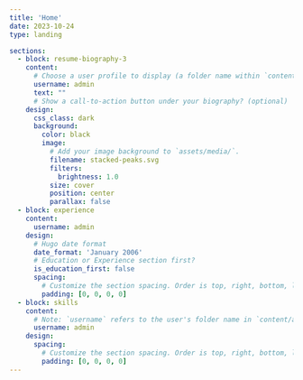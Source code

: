 ```yaml
---
title: 'Home'
date: 2023-10-24
type: landing

sections:
  - block: resume-biography-3
    content:
      # Choose a user profile to display (a folder name within `content/authors/`)
      username: admin
      text: ""
      # Show a call-to-action button under your biography? (optional)
    design:
      css_class: dark
      background:
        color: black
        image:
          # Add your image background to `assets/media/`.
          filename: stacked-peaks.svg
          filters:
            brightness: 1.0
          size: cover
          position: center
          parallax: false
  - block: experience
    content:
      username: admin
    design:
      # Hugo date format
      date_format: 'January 2006'
      # Education or Experience section first?
      is_education_first: false
      spacing:
        # Customize the section spacing. Order is top, right, bottom, left.
        padding: [0, 0, 0, 0]
  - block: skills
    content:
      # Note: `username` refers to the user's folder name in `content/authors/`
      username: admin
    design:
      spacing:
        # Customize the section spacing. Order is top, right, bottom, left.
        padding: [0, 0, 0, 0]
---
```



